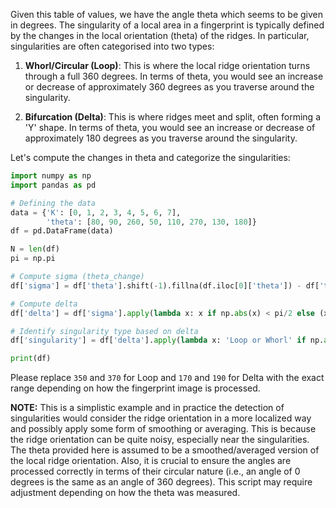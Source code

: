 Given this table of values, we have the angle theta which seems to be given in degrees. The singularity of a local area in a fingerprint is typically defined by the changes in the local orientation (theta) of the ridges. In particular, singularities are often categorised into two types:

1. **Whorl/Circular (Loop)**: This is where the local ridge orientation turns through a full 360 degrees. In terms of theta, you would see an increase or decrease of approximately 360 degrees as you traverse around the singularity.

2. **Bifurcation (Delta)**: This is where ridges meet and split, often forming a 'Y' shape. In terms of theta, you would see an increase or decrease of approximately 180 degrees as you traverse around the singularity.

Let's compute the changes in theta and categorize the singularities:

```python
import numpy as np
import pandas as pd

# Defining the data
data = {'K': [0, 1, 2, 3, 4, 5, 6, 7],
        'theta': [80, 90, 260, 50, 110, 270, 130, 180]}
df = pd.DataFrame(data)

N = len(df)
pi = np.pi

# Compute sigma (theta_change)
df['sigma'] = df['theta'].shift(-1).fillna(df.iloc[0]['theta']) - df['theta']

# Compute delta
df['delta'] = df['sigma'].apply(lambda x: x if np.abs(x) < pi/2 else (x+pi if x <= -pi/2 else x-pi))

# Identify singularity type based on delta
df['singularity'] = df['delta'].apply(lambda x: 'Loop or Whorl' if np.abs(x) >= 2*pi else ('Delta' if np.abs(x) >= pi else 'None'))

print(df)

```

Please replace `350` and `370` for Loop and `170` and `190` for Delta with the exact range depending on how the fingerprint image is processed.

**NOTE:** This is a simplistic example and in practice the detection of singularities would consider the ridge orientation in a more localized way and possibly apply some form of smoothing or averaging. This is because the ridge orientation can be quite noisy, especially near the singularities. The theta provided here is assumed to be a smoothed/averaged version of the local ridge orientation. Also, it is crucial to ensure the angles are processed correctly in terms of their circular nature (i.e., an angle of 0 degrees is the same as an angle of 360 degrees). This script may require adjustment depending on how the theta was measured.
